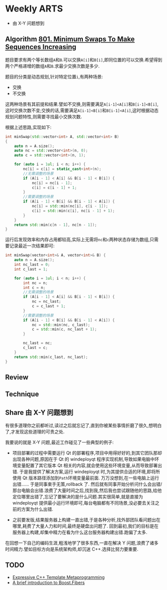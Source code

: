 # Weekly ARTS

- 由 X-Y 问题想到

## Algorithm [801. Minimum Swaps To Make Sequences Increasing](https://leetcode.com/problems/minimum-swaps-to-make-sequences-increasing/)

题目要求有两个等长数组`A`和`B`.可以交换`A[i]`和`B[i]`,即同位置的可以交换.希望得到两个严格递增的数组`A`和`B`.求最少交换次数是多少.

题目的分类是动态规划,针对特定位置`i`,有两种场景:

- 交换
- 不交换

这两种场景有其前提和结果.譬如不交换,则需要满足`A[i-1]<A[i]`和`B[i-1]<B[i]`,这时交换次数不变;交换的话,需要满足`A[i-1]<B[i]`和`B[i-1]<A[i]`,这时根据动态规划问题特性,则需要寻找最小交换次数.

根据上述思路,实现如下:

```C++
int minSwap(std::vector<int> A, std::vector<int> B)
{
    auto n = A.size();
    auto nc = std::vector<int>(n, 0);
    auto c = std::vector<int>(n, 1);

    for (auto i = 1ul; i < n; i++) {
        nc[i] = c[i] = static_cast<int>(n);
        //无需调整的场景
        if (A[i - 1] < A[i] && B[i - 1] < B[i]) {
            nc[i] = nc[i - 1];
            c[i] = c[i - 1] + 1;
        }
        //需要调整的场景
        if (A[i - 1] < B[i] && B[i - 1] < A[i]) {
            nc[i] = std::min(nc[i], c[i - 1]);
            c[i] = std::min(c[i], nc[i - 1] + 1);
        }
    }
    return std::min(c[n - 1], nc[n - 1]);
}
```

运行后发现效率和内存占用都较高,实际上无需将`nc`和`c`两种状态存储为数组,只需要记录最近一次结果即可:

```C++
int minSwap(vector<int>& A, vector<int>& B) {
    auto n = A.size();
    int nc_last = 0;
    int c_last = 1;

    for (auto i = 1ul; i < n; i++) {
        int nc = n;
        int c = n;
        //无需调整的场景
        if (A[i - 1] < A[i] && B[i - 1] < B[i]) {
            nc = nc_last;
            c = c_last + 1;
        }
        //需要调整的场景
        if (A[i - 1] < B[i] && B[i - 1] < A[i]) {
            nc = std::min(nc, c_last);
            c = std::min(c, nc_last + 1);
        }

        nc_last = nc;
        c_last = c;
    }
    return std::min(c_last, nc_last);
}
```

## Review

## Technique

## Share 由 X-Y 问题想到

有很多道理你之前都听过,读过之后就忘记了,直到你被某些事情折磨了很久,想明白了,才发现这些道理的可贵之处.

我要说的就是 X-Y 问题,最近工作碰见了一些典型的例子:

- 项目部署的过程中需要运行 Qt 的部署程序,项目中用得好好的,到其它团队那却出现各种问题,原因在于 Qt 的 windeployqt 程序实现机制,导致如果电脑中环境变量配置了其它版本 Qt 相关的内容,就会使用这些环境变量,从而导致部署出错. 于是我提供了解决方案,运行 windeployqt 时,为其提供合适的环境,即将所使用 Qt 版本路径添加到`Path`环境变量最前面. 万万没想到,在一些电脑上运行出错...... 于是同事束手无策,rollback 了. 然后就有同事开始分析问什么会出错/那台电脑会出错.浪费了大量时间之后,找到我,然后我也尝试跟随他的思路,给他定位哪里出错了,忘记了要解决的是什么问题.其实很简单,就是直接为 windeployqt 提供最小运行环境即可,每台电脑都有不同场景,没必要去关注之前的方案为什么出错.

- 之前要发版,结果服务器上构建一直出错,于是各种分析,找外部团队看问题出在哪里,耗费了大量人力和时间,最终是硬盘出问题了. 回到最初,我们的目标是在服务器上构建,却集中精力在看为什么这台服务器构建出错.跑偏了太多.

在回想一下自己的编码生涯,粗浅地学了很多东西,一直在解决 Y 问题,浪费了诸多时间精力.譬如目标方向是系统架构师,却沉迷 C++.选择比努力要重要.

## TODO

- [Expressive C++ Template Metaprogramming](https://www.fluentcpp.com/2017/06/02/write-template-metaprogramming-expressively/)
- [A brief introduction to Boost.Fibers](http://www.romange.com/2018/12/15/introduction-to-fibers-in-c-/)
